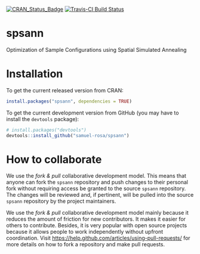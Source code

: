 [![CRAN_Status_Badge](http://www.r-pkg.org/badges/version/spsann)](http://cran.r-project.org/web/packages/spsann)
[![Travis-CI Build Status](https://travis-ci.org/samuel-rosa/spsann.svg?branch=master)](https://travis-ci.org/samuel-rosa/spsann)

spsann
======

Optimization of Sample Configurations using Spatial Simulated Annealing

# Installation

To get the current released version from CRAN:

```R
install.packages("spsann", dependencies = TRUE)
```

To get the current development version from GitHub (you may have to install
the `devtools` package):

```R
# install.packages("devtools")
devtools::install_github("samuel-rosa/spsann")
```
# How to collaborate

We use the *fork & pull* collaborative development model. This means that 
anyone can fork the `spsann` repository and push changes to their personal fork
without requiring access be granted to the source `spsann` repository. The 
changes will be reviewed and, if pertinent, will be pulled into the source
`spsann` repository by the project maintainers.

We use the *fork & pull* collaborative development model mainly because it 
reduces the amount of friction for new contributors. It makes it easier for
others to contribute. Besides, it is very popular with open source projects 
because it allows people to work independently without upfront coordination.
Visit https://help.github.com/articles/using-pull-requests/ for more details on
how to fork a repository and make pull requests.
